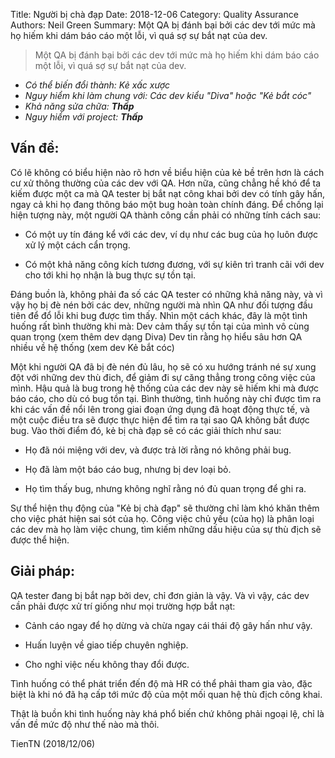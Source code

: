 Title: Người bị chà đạp
Date: 2018-12-06
Category: Quality Assurance
Authors: Neil Green
Summary: Một QA bị đánh bại bởi các dev tới mức mà họ hiếm khi dám báo cáo một lỗi, vì quá sợ sự bắt nạt của dev.

>Một QA bị đánh bại bởi các dev tới mức mà họ hiếm khi dám báo cáo một lỗi, vì quá sợ sự bắt nạt của dev.

* _Có thể biến đổi thành: Kẻ xấc xược_
* _Nguy hiểm khi làm chung với: Các dev kiểu "Diva" hoặc "Kẻ bắt cóc"_
* _Khả năng sửa chữa: **Thấp**_
* _Nguy hiểm với project: **Thấp**_

## Vấn đề:
Có lẽ không có biểu hiện nào rõ hơn về biểu hiện của kẻ bề trên hơn là cách cư xử thông thường của các dev với QA. Hơn nữa, cũng chẳng hề khó để ta kiếm được một ca mà QA tester bị bắt nạt công khai bởi dev có tính gây hấn, ngay cả khi họ đang thông báo một bug hoàn toàn chính đáng. Để chống lại hiện tượng này, một người QA thành công cần phải có những tính cách sau:

* Có một uy tín đáng kể với các dev, ví dụ như các bug của họ luôn được xử lý một cách cẩn trọng.

* Có một khả năng công kích tương đương, với sự kiên trì tranh cãi với dev cho tới khi họ nhận là bug thực sự tồn tại.

Đáng buồn là, không phải đa số các QA tester có những khả năng này, và vì vậy họ bị đè nén bởi các dev, những người mà nhìn QA như đối tượng đầu tiên để đổ lỗi khi bug được tìm thấy. Nhìn một cách khác, đây là một tình huống rất bình thường khi mà:
Dev cảm thấy sự tồn tại của mình vô cùng quan trọng (xem thêm dev dạng Diva)
Dev tin rằng họ hiểu sâu hơn QA nhiều về hệ thống (xem dev Kẻ bắt cóc)

Một khi người QA đã bị đè nén đủ lâu, họ sẽ có xu hướng tránh né sự xung đột với những dev thù đich, để giảm đi sự căng thẳng trong công việc của mình. Hậu quả là bug trong hệ thống của các dev này sẽ hiếm khi mà được báo cáo, cho dù có bug tồn tại. Bình thường, tình huống này chỉ được tìm ra khi các vấn đề nổi lên trong giai đoạn ứng dụng đã hoạt động thực tế, và một cuộc điều tra sẽ được thực hiện để tìm ra tại sao QA không bắt được bug. Vào thời điểm đó, kẻ bị chà đạp sẽ có các giải thích như sau:

* Họ đã nói miệng với dev, và được trả lời rằng nó không phải bug.

* Họ đã làm một báo cáo bug, nhưng bị dev loại bỏ.

* Họ tìm thấy bug, nhưng không nghĩ rằng nó đủ quan trọng để ghi ra.

Sự thể hiện thụ động của "Kẻ bị chà đạp" sẽ thường chỉ làm khó khăn thêm cho việc phát hiện sai sót của họ. Công việc chủ yếu (của họ) là phân loại các dev mà họ làm việc chung, tìm kiếm những dấu hiệu của sự thù địch sẽ được thể hiện.

## Giải pháp:
QA tester đang bị bắt nạp bởi dev, chỉ đơn giản là vậy. Và vì vậy, các dev cần phải được xử trí giống như mọi trường hợp bắt nạt:

* Cảnh cáo ngay để họ dừng và chừa ngay cái thái độ gây hấn như vậy.

* Huấn luyện về giao tiếp chuyên nghiệp.

* Cho nghỉ việc nếu không thay đổi được.

Tình huống có thể phát triển đến độ mà HR có thể phải tham gia vào, đặc biệt là khi nó đã hạ cấp tới mức độ của một mối quan hệ thù địch công khai.

Thật là buồn khi tình huống này khá phổ biến chứ không phải ngoại lệ, chỉ là vấn đề mức độ như thế nào mà thôi.

TienTN (2018/12/06)
